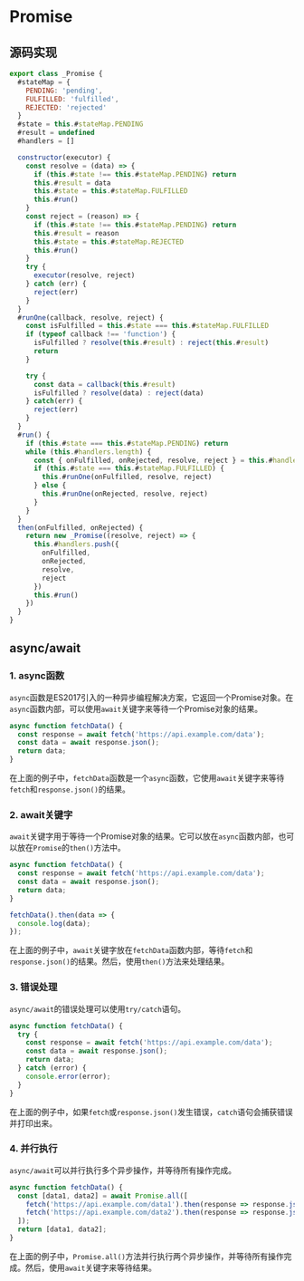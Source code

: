 # Promise

## 源码实现
``` js
export class _Promise {
  #stateMap = {
    PENDING: 'pending',
    FULFILLED: 'fulfilled',
    REJECTED: 'rejected'
  }
  #state = this.#stateMap.PENDING
  #result = undefined
  #handlers = []

  constructor(executor) {
    const resolve = (data) => {
      if (this.#state !== this.#stateMap.PENDING) return
      this.#result = data
      this.#state = this.#stateMap.FULFILLED
      this.#run()
    }
    const reject = (reason) => {
      if (this.#state !== this.#stateMap.PENDING) return
      this.#result = reason
      this.#state = this.#stateMap.REJECTED
      this.#run()
    }
    try {
      executor(resolve, reject)
    } catch (err) {
      reject(err)
    }
  }
  #runOne(callback, resolve, reject) {
    const isFulfilled = this.#state === this.#stateMap.FULFILLED
    if (typeof callback !== 'function') {
      isFulfilled ? resolve(this.#result) : reject(this.#result)
      return
    }

    try {
      const data = callback(this.#result)
      isFulfilled ? resolve(data) : reject(data)
    } catch(err) {
      reject(err)
    }
  }
  #run() {
    if (this.#state === this.#stateMap.PENDING) return
    while (this.#handlers.length) {
      const { onFulfilled, onRejected, resolve, reject } = this.#handlers.shift()
      if (this.#state === this.#stateMap.FULFILLED) {
        this.#runOne(onFulfilled, resolve, reject)
      } else {
        this.#runOne(onRejected, resolve, reject)
      }
    }
  }
  then(onFulfilled, onRejected) {
    return new _Promise((resolve, reject) => {
      this.#handlers.push({
        onFulfilled,
        onRejected,
        resolve,
        reject
      })
      this.#run()
    })
  }
}
```

## async/await

### 1. async函数

`async`函数是ES2017引入的一种异步编程解决方案，它返回一个Promise对象。在`async`函数内部，可以使用`await`关键字来等待一个Promise对象的结果。

```javascript
async function fetchData() {
  const response = await fetch('https://api.example.com/data');
  const data = await response.json();
  return data;
}
```

在上面的例子中，`fetchData`函数是一个`async`函数，它使用`await`关键字来等待`fetch`和`response.json()`的结果。

### 2. await关键字

`await`关键字用于等待一个Promise对象的结果。它可以放在`async`函数内部，也可以放在`Promise`的`then()`方法中。

```javascript
async function fetchData() {
  const response = await fetch('https://api.example.com/data');
  const data = await response.json();
  return data;
}

fetchData().then(data => {
  console.log(data);
});
```

在上面的例子中，`await`关键字放在`fetchData`函数内部，等待`fetch`和`response.json()`的结果。然后，使用`then()`方法来处理结果。

### 3. 错误处理

`async/await`的错误处理可以使用`try/catch`语句。

```javascript
async function fetchData() {
  try {
    const response = await fetch('https://api.example.com/data');
    const data = await response.json();
    return data;
  } catch (error) {
    console.error(error);
  }
}
```

在上面的例子中，如果`fetch`或`response.json()`发生错误，`catch`语句会捕获错误并打印出来。

### 4. 并行执行

`async/await`可以并行执行多个异步操作，并等待所有操作完成。

```javascript
async function fetchData() {
  const [data1, data2] = await Promise.all([
    fetch('https://api.example.com/data1').then(response => response.json()),
    fetch('https://api.example.com/data2').then(response => response.json())
  ]);
  return [data1, data2];
}
```

在上面的例子中，`Promise.all()`方法并行执行两个异步操作，并等待所有操作完成。然后，使用`await`关键字来等待结果。